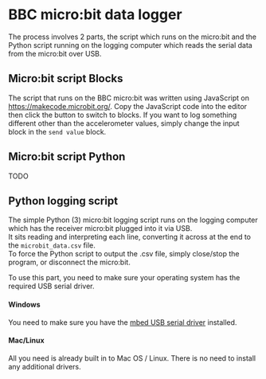 # BBC micro:bit data logger
The process involves 2 parts, the script which runs on the micro:bit and the Python script running on the logging computer which reads the serial data from the micro:bit over USB.    

## Micro:bit script Blocks
The script that runs on the BBC micro:bit was written using JavaScript on https://makecode.microbit.org/. Copy the JavaScript code into the editor then click the button to switch to blocks. If you want to log something different other than the accelerometer values, simply change the input block in the ```send value``` block.

## Micro:bit script Python
TODO
    
## Python logging script   
The simple Python (3) micro:bit logging script runs on the logging computer which has the receiver micro:bit plugged into it via USB.   
It sits reading and interpreting each line, converting it across at the end to the ```microbit_data.csv``` file.   
To force the Python script to output the .csv file, simply close/stop the program, or disconnect the micro:bit.  

To use this part, you need to make sure your operating system has the required USB serial driver. 

#### Windows
You need to make sure you have the [mbed USB serial driver](https://developer.mbed.org/handbook/Windows-serial-configuration) installed.   

#### Mac/Linux   
All you need is already built in to Mac OS / Linux. There is no need to install any additional drivers.
